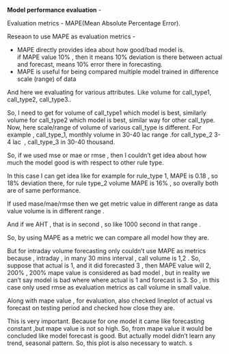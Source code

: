 ﻿**Model performance evaluation** - 

 Evaluation metrics  - MAPE(Mean Absolute Percentage Error). 

 Reseaon to use MAPE as evaluation metrics - 

   * MAPE directly provides idea about how good/bad model is.  
     if MAPE value 10% , then it means 10% deviation is there between actual and forecast, means 10% error there in 
     forecasting.
   * MAPE is useful for being compared multiple model trained in difference scale (range) of data 



And here we evaluating for various attributes. Like volume for call_type1, call_type2, call_type3..

So, I need to get for volume of call_type1 which model is best, similarly volume for call_type2 which model is best, similar way for other call_type. Now, here scale/range of volume of various call_type is different. For example , call_type_1, monthly volume in 30-40 lac range .for call_type_2 3-4 lac  , call_type_3 in 30-40 thousand. 

So, if we used mse or mae or rmse , then I couldn’t get idea about how much the model good is with respect to other rule type. 

In this case I can get idea like for example for rule_type 1, MAPE is 0.18 , so 18% deviation there, for rule type_2 volume MAPE is 16% , so overally both are of same performance. 

If used mase/mae/rmse then we get metric value in different range as data value volume is in different range . 

And if we AHT , that is in second , so like 1000 second in that range . 

So, by using MAPE as a metric we can compare all model how they are. 

But for intraday volume forecasting only couldn’t use MAPE as metrics because , intraday , in many 30 mins interval , call volume is 1,2 . So, suppose that actual is 1, and it did forecasted 3 , then MAPE value will 2, 200% , 200% mape value is considered as bad model , but in reality we can’t say model is bad where where actual is 1 and forecast is 3. So , in this case only used rmse as evaluation metrics as call volume in small value. 





Along with mape value , for evaluation, also checked lineplot of actual vs forecast on testing period and checked how close they are.

This is very important. Because for one model it came like forecasting constant ,but mape value is not so high. So, from mape value it would be concluded like model forecast is good. But actually model didn’t learn any trend, seasonal pattern. So, this plot is also necessary to watch. s



